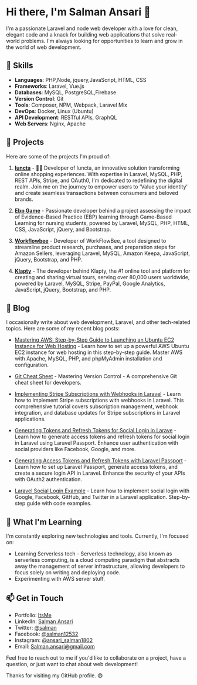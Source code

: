 # Hi there, I'm Salman Ansari 👋

I'm a passionate Laravel and node web developer with a love for clean, elegant code and a knack for building web applications that solve real-world problems. I'm always looking for opportunities to learn and grow in the world of web development.

## 🔧 Skills

- **Languages**: PHP,Node, jquery,JavaScript, HTML, CSS
- **Frameworks**: Laravel, Vue.js
- **Databases**: MySQL, PostgreSQL,Firebase
- **Version Control**: Git
- **Tools**: Composer, NPM, Webpack, Laravel Mix
- **DevOps**: Docker, Linux (Ubuntu)
- **API Development**: RESTful APIs, GraphQL
- **Web Servers**: Nginx, Apache

## 🚀 Projects

Here are some of the projects I'm proud of:

1. **[Iuncta](https://iuncta.io/)** - 👨‍💻 Developer of Iuncta, an innovative solution transforming online shopping experiences. With expertise in Laravel, MySQL, PHP, REST APIs, Stripe, and OAuth0, I'm dedicated to redefining the digital realm. Join me on the journey to empower users to 'Value your identity' and create seamless transactions between consumers and beloved brands.

2. **[Ebp Game](https://ebp-game.com/)** - Passionate developer behind a project assessing the impact of Evidence-Based Practice (EBP) learning through Game-Based Learning for nursing students, powered by Laravel, MySQL, PHP, HTML, CSS, JavaScript, jQuery, and Bootstrap.

3. **[Workflowbee](https://workflowbee.com/)** - Developer of WorkFlowBee, a tool designed to streamline product research, purchases, and preparation steps for Amazon Sellers, leveraging Laravel, MySQL, Amazon Keepa, JavaScript, jQuery, Bootstrap, and PHP.

4. **[Klapty](https://www.klapty.com/)** - The developer behind Klapty, the #1 online tool and platform for creating and sharing virtual tours, serving over 80,000 users worldwide, powered by Laravel, MySQL, Stripe, PayPal, Google Analytics, JavaScript, jQuery, Bootstrap, and PHP.

## 📝 Blog

I occasionally write about web development, Laravel, and other tech-related topics. Here are some of my recent blog posts:

- [Mastering AWS: Step-by-Step Guide to Launching an Ubuntu EC2 Instance for Web Hosting](https://its-me.in/blog/mastering-aws-step-by-step-guide-to-launching-an-ubuntu-ec2-instance-for-web-hosting) - Learn how to set up a powerful AWS Ubuntu EC2 instance for web hosting in this step-by-step guide. Master AWS with Apache, MySQL, PHP, and phpMyAdmin installation and configuration.
- [Git Cheat Sheet](https://its-me.in/blog/git-cheat-sheet) - Mastering Version Control - A comprehensive Git cheat sheet for developers.
- [Implementing Stripe Subscriptions with Webhooks in Laravel](https://its-me.in/blog/implementing-stripe-subscriptions-with-webhooks-in-laravel) - Learn how to implement Stripe subscriptions with webhooks in Laravel. This comprehensive tutorial covers subscription management, webhook integration, and database updates for Stripe subscriptions in Laravel applications.

- [Generating Tokens and Refresh Tokens for Social Login in Larave](https://its-me.in/blog/generating-tokens-and-refresh-tokens-for-social-login-in-laravel) - Learn how to generate access tokens and refresh tokens for social login in Laravel using Laravel Passport. Enhance user authentication with social providers like Facebook, Google, and more.

- [Generating Access Tokens and Refresh Tokens with Laravel Passport](https://its-me.in/blog/generating-access-tokens-and-refresh-tokens-with-laravel-passport) - Learn how to set up Laravel Passport, generate access tokens, and create a secure login API in Laravel. Enhance the security of your APIs with OAuth2 authentication.

- [Laravel Social Login Example](https://its-me.in/blog/laravel-social-login-example) - Learn how to implement social login with Google, Facebook, GitHub, and Twitter in a Laravel application. Step-by-step guide with code examples.

## 🌱 What I'm Learning

I'm constantly exploring new technologies and tools. Currently, I'm focused on:

- Learning Serverless tech - Serverless technology, also known as serverless computing, is a cloud computing paradigm that abstracts away the management of server infrastructure, allowing developers to focus solely on writing and deploying code.
- Experimenting with AWS server stuff.

## 📫 Get in Touch
- Portfolio: [ItsMe](https://its-me.in)
- LinkedIn: [Salman Ansari](https://in.linkedin.com/in/salman-ansari-861b4819a)
- Twitter: [@salman](https://twitter.com/SalmanFarsi1253?t=1vld577o_0q7Lqd7v0GQQQ&s=09)
- Facebook: [@salman12532](https://www.facebook.com/salman.farsi.12532?mibextid=ZbWKwL)
- Instagram: [@ansari_salman1802](https://www.instagram.com/ansari_salman1802/?igshid=OGQ5ZDc2ODk2ZA%3D%3D)
- Email: [Salman.ansari@gmail.com](mailto:salman.ansari.1253218@gmail.com)

Feel free to reach out to me if you'd like to collaborate on a project, have a question, or just want to chat about web development!

Thanks for visiting my GitHub profile. 😄
